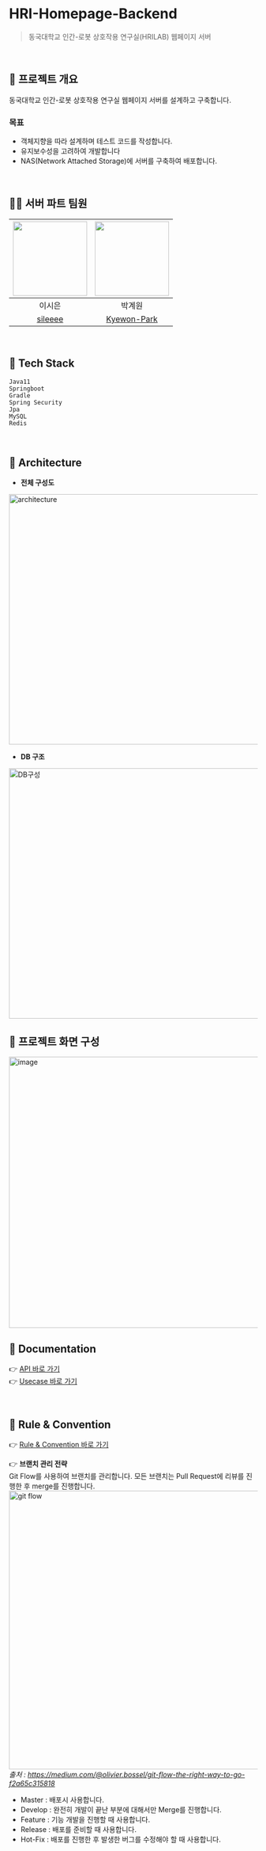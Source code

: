# HRI-Homepage-Backend
> 동국대학교 인간-로봇 상호작용 연구실(HRILAB) 웹페이지 서버
</br>

## 🤖 프로젝트 개요
동국대학교 인간-로봇 상호작용 연구실 웹페이지 서버를 설계하고 구축합니다.
### 목표
- 객체지향을 따라 설계하며 테스트 코드를 작성합니다.
- 유지보수성을 고려하여 개발합니다
- NAS(Network Attached Storage)에 서버를 구축하여 배포합니다.

</br>

## 👨‍💻 서버 파트 팀원
<img src="https://user-images.githubusercontent.com/31584255/152821782-7ca8d7e8-c035-4298-acf5-25bf0508468c.png" width="150"> | <img src="https://user-images.githubusercontent.com/31584255/152821471-d859a94e-92fd-4ff1-bf45-e917380ee4bb.png" width="150"> 
 :---------:|:----------:
이시은 |박계원 
[sileeee](https://github.com/sileeee) | [Kyewon-Park](https://github.com/Kyewon-Park) 

</br>

## 💎 Tech Stack
```
Java11
Springboot
Gradle
Spring Security
Jpa
MySQL
Redis
```
</br>

## 🔑 Architecture
- **전체 구성도**

<img width="506" alt="architecture" src="https://user-images.githubusercontent.com/31584255/152929227-2fbf7552-1d76-4863-8cc8-c7ce62d86370.png">


- **DB 구조**
<img width="506" alt="DB구성" src="https://user-images.githubusercontent.com/31584255/151808212-37655e04-652c-45b9-86a0-19a7c5517f7f.png">

</br>

## 📘 프로젝트 화면 구성
<img width="548" alt="image" src="https://user-images.githubusercontent.com/31584255/163206449-78f2c587-addc-40c8-8974-313a34b546b2.png">
</br>


## 📑 Documentation
👉 [API 바로 가기](https://github.com/HRI-WebProject/HRI-Homepage-Backend/wiki/3.1.-API-Design#%EA%B0%9C%EC%9A%94)</br>
👉 [Usecase 바로 가기](https://github.com/HRI-WebProject/HRI-Homepage-Backend/wiki/3.-Usecase)

</br>

## 🧩 Rule & Convention
👉 [Rule & Convention 바로 가기](https://github.com/HRI-WebProject/HRI-Homepage-Backend/wiki/4.-Rule-&-Convention#1-git-commit-message-convention)
</br>

👉 **브랜치 관리 전략** </br>
Git Flow를 사용하여 브랜치를 관리합니다.
모든 브랜치는 Pull Request에 리뷰를 진행한 후 merge를 진행합니다.</br>
<img width="563" alt="git flow" src="https://user-images.githubusercontent.com/31584255/152932423-bcbaee5a-bd21-4b98-82e3-8bc7946c9f61.png" width="800"> </br>
*출처 : https://medium.com/@olivier.bossel/git-flow-the-right-way-to-go-f2a65c315818*
- Master : 배포시 사용합니다.
- Develop : 완전히 개발이 끝난 부분에 대해서만 Merge를 진행합니다.
- Feature : 기능 개발을 진행할 때 사용합니다.
- Release : 배포를 준비할 때 사용합니다.
- Hot-Fix : 배포를 진행한 후 발생한 버그를 수정해야 할 때 사용합니다.

